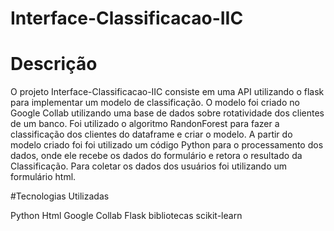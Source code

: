# Interface-Classificacao-IIC

# Descrição

O projeto Interface-Classificacao-IIC consiste em uma API utilizando o flask para implementar um modelo de classificação.
O modelo foi criado no Google Collab utilizando uma base de dados sobre rotatividade dos clientes de um banco.
Foi utilizado o algoritmo RandonForest para fazer a classificação dos clientes do dataframe e criar o modelo.
A partir do modelo criado foi foi utilizado um código Python para o processamento dos dados,
onde ele recebe os dados do formulário e retora o resultado da Classificação.
Para coletar os dados dos usuários foi utilizando um formulário html.

#Tecnologias Utilizadas

Python
Html
Google Collab
Flask
bibliotecas scikit-learn
